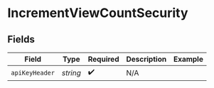 # IncrementViewCountSecurity


## Fields

| Field              | Type               | Required           | Description        | Example            |
| ------------------ | ------------------ | ------------------ | ------------------ | ------------------ |
| `apiKeyHeader`     | *string*           | :heavy_check_mark: | N/A                |                    |
